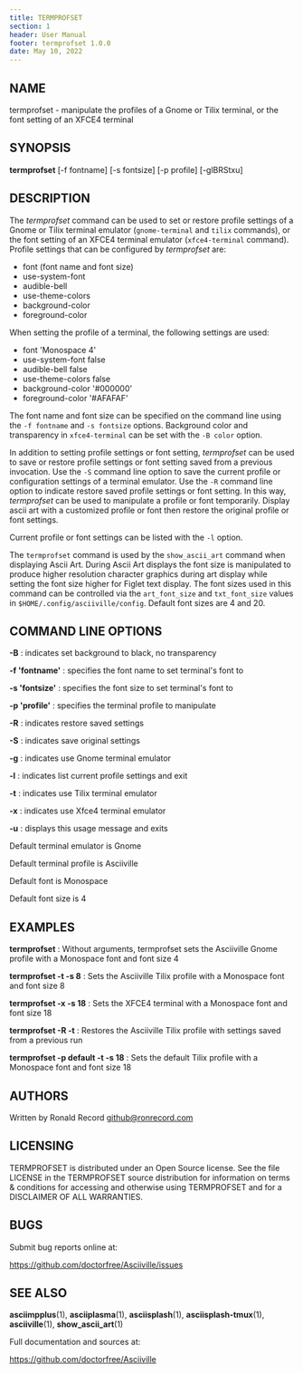 ```yaml
---
title: TERMPROFSET
section: 1
header: User Manual
footer: termprofset 1.0.0
date: May 10, 2022
---
```

## NAME
termprofset - manipulate the profiles of a Gnome or Tilix terminal, or the font setting of an XFCE4 terminal

## SYNOPSIS
**termprofset** [-f fontname] [-s fontsize] [-p profile] [-glBRStxu]

## DESCRIPTION
The *termprofset* command can be used to set or restore profile settings of a Gnome or Tilix terminal emulator (`gnome-terminal` and `tilix` commands), or the font setting of an XFCE4 terminal emulator (`xfce4-terminal` command). Profile settings that can be configured by *termprofset* are:

- font (font name and font size)
- use-system-font
- audible-bell
- use-theme-colors
- background-color
- foreground-color

When setting the profile of a terminal, the following settings are used:

- font 'Monospace 4'
- use-system-font false
- audible-bell false
- use-theme-colors false
- background-color '#000000'
- foreground-color '#AFAFAF'

The font name and font size can be specified on the command line using the `-f fontname` and `-s fontsize` options. Background color and transparency in `xfce4-terminal` can be set with the `-B color` option.

In addition to setting profile settings or font setting, *termprofset* can be used to save or restore profile settings or font setting saved from a previous invocation. Use the `-S` command line option to save the current profile or configuration settings of a terminal emulator. Use the `-R` command line option to indicate restore saved profile settings or font setting. In this way, *termprofset* can be used to manipulate a profile or font temporarily. Display ascii art with a customized profile or font then restore the original profile or font settings.

Current profile or font settings can be listed with the `-l` option.

The `termprofset` command is used by the `show_ascii_art` command when
displaying Ascii Art. During Ascii Art displays the font size is manipulated
to produce higher resolution character graphics during art display while
setting the font size higher for Figlet text display. The font sizes used
in this command can be controlled via the `art_font_size` and `txt_font_size`
values in `$HOME/.config/asciiville/config`. Default font sizes are 4 and 20.

## COMMAND LINE OPTIONS
**-B**
: indicates set background to black, no transparency

**-f 'fontname'**
: specifies the font name to set terminal's font to

**-s 'fontsize'**
: specifies the font size to set terminal's font to

**-p 'profile'**
: specifies the terminal profile to manipulate

**-R**
: indicates restore saved settings

**-S**
: indicates save original settings

**-g**
: indicates use Gnome terminal emulator

**-l**
: indicates list current profile settings and exit

**-t**
: indicates use Tilix terminal emulator

**-x**
: indicates use Xfce4 terminal emulator

**-u**
: displays this usage message and exits

Default terminal emulator is Gnome

Default terminal profile is Asciiville

Default font is Monospace

Default font size is 4

## EXAMPLES

**termprofset**
: Without arguments, termprofset sets the Asciiville Gnome profile with a Monospace font and font size 4

**termprofset -t -s 8**
: Sets the Asciiville Tilix profile with a Monospace font and font size 8 

**termprofset -x -s 18**
: Sets the XFCE4 terminal with a Monospace font and font size 18 

**termprofset -R -t**
: Restores the Asciiville Tilix profile with settings saved from a previous run

**termprofset -p default -t -s 18**
: Sets the default Tilix profile with a Monospace font and font size 18 

## AUTHORS
Written by Ronald Record github@ronrecord.com

## LICENSING
TERMPROFSET is distributed under an Open Source license.
See the file LICENSE in the TERMPROFSET source distribution
for information on terms &amp; conditions for accessing and
otherwise using TERMPROFSET and for a DISCLAIMER OF ALL WARRANTIES.

## BUGS
Submit bug reports online at:

https://github.com/doctorfree/Asciiville/issues

## SEE ALSO
**asciimpplus**(1), **asciiplasma**(1), **asciisplash**(1), **asciisplash-tmux**(1), **asciiville**(1), **show_ascii_art**(1)

Full documentation and sources at:

https://github.com/doctorfree/Asciiville

